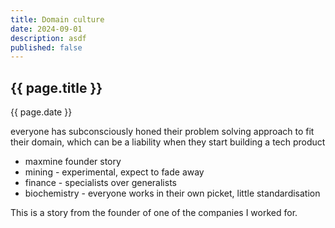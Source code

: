 ```yaml
---
title: Domain culture
date: 2024-09-01
description: asdf
published: false
---
```


<!-- Take home message: importance of tech culture + domain culture understanding each other -->

## {{ page.title }}

{{ page.date }}

everyone has subconsciously honed their problem solving approach to fit their domain, which can be a liability when they start building a tech product

- maxmine founder story
- mining - experimental, expect to fade away
- finance - specialists over generalists
- biochemistry - everyone works in their own picket, little standardisation

This is a story from the founder of one of the companies I worked for.
